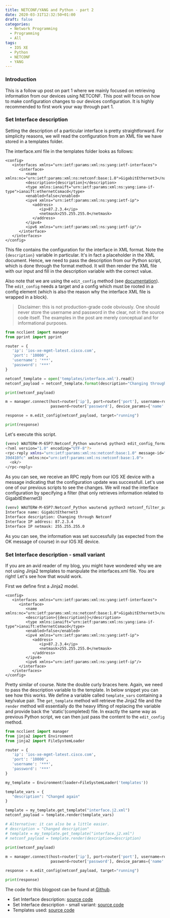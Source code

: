 ```yaml
---
title: NETCONF/YANG and Python - part 2
date: 2020-03-31T12:32:50+01:00
draft: false
categories:
  - Network Programming
  - Programming
  - All
tags:
  - IOS XE
  - Python
  - NETCONF
  - YANG
---
```


### Introduction
This is a follow up post on part 1 where we mainly focused on retrieving information from our devices using NETCONF. This post will focus on how to make configuration changes to our devices configuration. It is highly recommended to first work your way through part 1.

### Set Interface description
Setting the description of a particular interface is pretty straightforward. For simplicity reasons, we will read the configuration from an XML file we have stored in a templates folder.

The interface.xml file in the templates folder looks as follows:
```
<config>
   <interfaces xmlns="urn:ietf:params:xml:ns:yang:ietf-interfaces">
      <interface>
         <name xmlns:nc="urn:ietf:params:xml:ns:netconf:base:1.0">GigabitEthernet3</name>
         <description>{description}</description>
         <type xmlns:ianaift="urn:ietf:params:xml:ns:yang:iana-if-type">ianaift:ethernetCsmacd</type>
         <enabled>false</enabled>
         <ipv4 xmlns="urn:ietf:params:xml:ns:yang:ietf-ip">
            <address>
               <ip>87.2.3.4</ip>
               <netmask>255.255.255.0</netmask>
            </address>
         </ipv4>
         <ipv6 xmlns="urn:ietf:params:xml:ns:yang:ietf-ip"/>
      </interface>
   </interfaces>
</config>
```
This file contains the configuration for the interface in XML format. Note the `{description}` variable in particular. It's in fact a placeholder in the XML document. Hence, we need to pass the description from our Python script, which is done through the format method. It will then render the XML file with our input and fill in the description variable with the correct value.

Also note that we are using the `edit_config` method (see [documentation](https://ncclient.readthedocs.io/en/latest/manager.html?highlight=edit_config#ncclient.manager.Manager.edit_config)). The `edit_config` needs a target and a config which must be rooted in a config element (which is also the reason why the interface XML file is wrapped in a <config></config> block).

>Disclaimer: this is not production-grade code obviously. One should never store the username and password in the clear, not in the source code itself. The examples in the post are merely conceptual and for informational purposes.

```python
from ncclient import manager
from pprint import pprint

router = {
   'ip': 'ios-xe-mgmt-latest.cisco.com',
   'port': '10000',
   'username': '***',
   'password': '***'
}

netconf_template = open('templates/interface.xml').read()
netconf_payload = netconf_template.format(description="Changing through Netconf")

print(netconf_payload)

m = manager.connect(host=router['ip'], port=router['port'], username=router['username'],
                    password=router['password'], device_params={'name':'iosxe'}, hostkey_verify=False)

response = m.edit_config(netconf_payload, target="running")

print(response)
```
Let's execute this script.

```bash
(venv) WAUTERW-M-65P7:Netconf_Python wauterw$ python3 edit_config_format.py 
<?xml version="1.0" encoding="UTF-8"?>
<rpc-reply xmlns="urn:ietf:params:xml:ns:netconf:base:1.0" message-id="urn:uuid:09b2c3d8-0ac8-4d02-9a09-851a
39d410fc" xmlns:nc="urn:ietf:params:xml:ns:netconf:base:1.0">
  <ok/>
</rpc-reply>
```
As you can see, we receive an RPC reply from our IOS XE device with a message indicating that the configuration update was successfull. Let's use one of our previous scripts to see the changes. We will read the interface configuration by specifying a filter (that only retrieves information related to GigabitEthernet3)

```bash
(venv) WAUTERW-M-65P7:Netconf_Python wauterw$ python3 netconf_filter_part2.py 
Interface name: GigabitEthernet3
Interface description: Changing through Netconf
Interface IP address: 87.2.3.4
Interface IP netmask: 255.255.255.0
```
As you can see, the information was set successfully (as expected from the OK message of course) in our IOS XE device.

### Set Interface description - small variant

If you are an avid reader of my blog, you might have wondered why we are not using Jinja2 templates to manipulate the interfaces.xml file. You are right! Let's see how that would work.

First we define first a Jinja2 model.

```
<config>
   <interfaces xmlns="urn:ietf:params:xml:ns:yang:ietf-interfaces">
      <interface>
         <name xmlns:nc="urn:ietf:params:xml:ns:netconf:base:1.0">GigabitEthernet3</name>
         <description>{{description}}</description>
         <type xmlns:ianaift="urn:ietf:params:xml:ns:yang:iana-if-type">ianaift:ethernetCsmacd</type>
         <enabled>false</enabled>
         <ipv4 xmlns="urn:ietf:params:xml:ns:yang:ietf-ip">
            <address>
               <ip>87.2.3.4</ip>
               <netmask>255.255.255.0</netmask>
            </address>
         </ipv4>
         <ipv6 xmlns="urn:ietf:params:xml:ns:yang:ietf-ip"/>
      </interface>
   </interfaces>
</config>
```
Pretty similar of course. Note the double curly braces here. Again, we need to pass the description variable to the template. In below snippet you can see how this works. We define a variable called `template_vars` containing a key/value pair. The `get_template` method will retrieve the Jinja2 file and the `render` method will essentially do the heavy lifting of replacing the variable and provide back the 'static'(completed) file. In exactly the same way as previous Python script, we can then just pass the content to the `edit_config` method.

```python
from ncclient import manager
from jinja2 import Environment
from jinja2 import FileSystemLoader

router = {
   'ip': 'ios-xe-mgmt-latest.cisco.com',
   'port': '10000',
   'username': '***',
   'password': '***'
}

my_template = Environment(loader=FileSystemLoader('templates'))

template_vars = {
   "description": "Changed again"
}

template = my_template.get_template("interface.j2.xml")
netconf_payload = template.render(template_vars)

# Alternative: it can also be a little easier.
# description = "Changed description"
# template = my_template.get_template("interface.j2.xml")
# netconf_payload = template.render(description=description)
 
print(netconf_payload)

m = manager.connect(host=router['ip'], port=router['port'], username=router['username'],
                    password=router['password'], device_params={'name':'iosxe'}, hostkey_verify=False)

response = m.edit_config(netconf_payload, target="running")

print(response)
```
The code for this blogpost can be found at [Github](https://github.com/wiwa1978/blog-hugo-netlify-code/tree/master/Netconf_Python).

- Set Interface description: [source code](https://github.com/wiwa1978/blog-hugo-netlify-code/blob/master/Netconf_Python/edit_config_format.py)
- Set Interface description - small variant: [source code](https://github.com/wiwa1978/blog-hugo-netlify-code/blob/master/Netconf_Python/edit_config_jinja2.py)
- Templates used: [source code](https://github.com/wiwa1978/blog-hugo-netlify-code/tree/master/Netconf_Python/templates)


